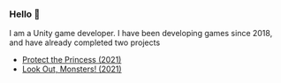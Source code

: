 ### Hello 🐰

I am a Unity game developer.
I have been developing games since 2018, and have already completed two projects 
- [Protect the Princess (2021)](https://play.google.com/store/apps/details?id=com.ValterGames.ProtectthePrincess&hl=ru&gl=US)
- [Look Out, Monsters! (2021)](https://play.google.com/store/apps/details?id=com.ValterGames.LookOutMonsters&hl=ru&gl=US)

